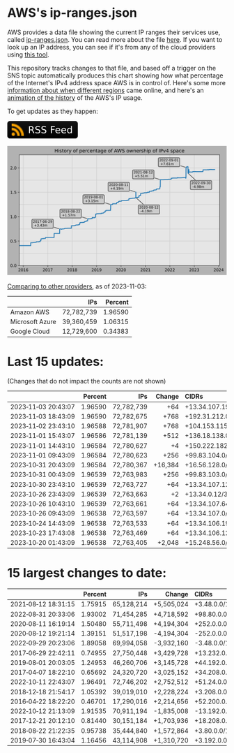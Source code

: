 # AWS's ip-ranges.json

AWS provides a data file showing the current IP ranges their
services use, called [ip-ranges.json](https://ip-ranges.amazonaws.com/ip-ranges.json).
You can read more about the file [here](https://docs.aws.amazon.com/general/latest/gr/aws-ip-ranges.html).
If you want to look up an IP address, you can see if it's from any of the cloud providers using [this tool](https://cloud-ips.s3-us-west-2.amazonaws.com/index.html).

This repository tracks changes to that file, and based off a trigger on the SNS 
topic automatically produces this chart showing how what percentage of the 
Internet's IPv4 address space AWS is in control of.  Here's some 
more [information about when different regions](announces.md) came 
online, and here's an [animation of the history](https://youtu.be/Su25yl7eol8) 
of the AWS's IP usage.

To get updates as they happen:

[![RSS Icon](images/rss_badge.svg)](https://raw.githubusercontent.com/seligman/aws-ip-ranges/master/rss.xml)

![History of AWS](history_count.svg)

[Comparing to other providers](https://github.com/seligman/cloud_sizes), as of 2023-11-03:

| | IPs | Percent |
| --- | ---: | ---: |
| Amazon AWS | 72,782,739 | 1.96590 |
| Microsoft Azure | 39,360,459 | 1.06315 |
| Google Cloud | 12,729,600 | 0.34383 |


# Last 15 updates:

(Changes that do not impact the counts are not shown)

| | Percent | IPs | Change | CIDRs |
| :--- | ---: | ---: | ---: | :--- |
| 2023&#8209;11&#8209;03&nbsp;20:43:07 | 1.96590 | 72,782,739 | +64 | +13.34.107.192/26 |
| 2023&#8209;11&#8209;03&nbsp;18:43:09 | 1.96590 | 72,782,675 | +768 | +192.31.212.0/23,&nbsp;+204.87.185.0/24 |
| 2023&#8209;11&#8209;02&nbsp;23:43:10 | 1.96588 | 72,781,907 | +768 | +104.153.115.0/24,&nbsp;+104.153.116.0/24,&nbsp;+104.153.118.0/24 |
| 2023&#8209;11&#8209;01&nbsp;15:43:07 | 1.96586 | 72,781,139 | +512 | +136.18.138.0/23 |
| 2023&#8209;11&#8209;01&nbsp;14:43:10 | 1.96584 | 72,780,627 | +4 | +150.222.182.14/31,&nbsp;+150.222.182.16/31 |
| 2023&#8209;11&#8209;01&nbsp;09:43:09 | 1.96584 | 72,780,623 | +256 | +99.83.104.0/24 |
| 2023&#8209;10&#8209;31&nbsp;20:43:09 | 1.96584 | 72,780,367 | +16,384 | +16.56.128.0/18 |
| 2023&#8209;10&#8209;31&nbsp;00:43:09 | 1.96539 | 72,763,983 | +256 | +99.83.103.0/24 |
| 2023&#8209;10&#8209;30&nbsp;23:43:10 | 1.96539 | 72,763,727 | +64 | +13.34.107.128/26 |
| 2023&#8209;10&#8209;26&nbsp;23:43:09 | 1.96539 | 72,763,663 | +2 | +13.34.0.12/31 |
| 2023&#8209;10&#8209;26&nbsp;10:43:10 | 1.96539 | 72,763,661 | +64 | +13.34.107.64/26 |
| 2023&#8209;10&#8209;26&nbsp;09:43:09 | 1.96538 | 72,763,597 | +64 | +13.34.107.0/26 |
| 2023&#8209;10&#8209;24&nbsp;14:43:09 | 1.96538 | 72,763,533 | +64 | +13.34.106.192/26 |
| 2023&#8209;10&#8209;23&nbsp;17:43:08 | 1.96538 | 72,763,469 | +64 | +13.34.106.128/26 |
| 2023&#8209;10&#8209;20&nbsp;01:43:09 | 1.96538 | 72,763,405 | +2,048 | +15.248.56.0/21 |


# 15 largest changes to date:

| | Percent | IPs | Change | CIDRs |
| :--- | ---: | ---: | ---: | :--- |
| 2021&#8209;08&#8209;12&nbsp;18:31:15 | 1.75915 | 65,128,214 | +5,505,024 | +3.48.0.0/12,&nbsp;+35.96.0.0/12,&nbsp;+3.152.0.0/13,&nbsp;... |
| 2022&#8209;08&#8209;31&nbsp;20:33:06 | 1.93002 | 71,454,285 | +4,718,592 | +98.80.0.0/12,&nbsp;+184.32.0.0/12,&nbsp;+13.184.0.0/13,&nbsp;... |
| 2020&#8209;08&#8209;11&nbsp;16:19:14 | 1.50480 | 55,711,498 | +4,194,304 | +252.0.0.0/10 |
| 2020&#8209;08&#8209;12&nbsp;19:21:14 | 1.39151 | 51,517,198 | -4,194,304 | -252.0.0.0/10 |
| 2022&#8209;09&#8209;29&nbsp;20:23:06 | 1.89058 | 69,994,058 | -3,932,160 | -3.48.0.0/12,&nbsp;-35.96.0.0/12,&nbsp;-3.240.0.0/13,&nbsp;... |
| 2017&#8209;06&#8209;29&nbsp;22:42:11 | 0.74955 | 27,750,448 | +3,429,728 | +13.232.0.0/13,&nbsp;+34.240.0.0/13,&nbsp;+35.168.0.0/13,&nbsp;... |
| 2019&#8209;08&#8209;01&nbsp;20:03:05 | 1.24953 | 46,260,706 | +3,145,728 | +44.192.0.0/10,&nbsp;-3.192.0.0/12 |
| 2017&#8209;04&#8209;07&nbsp;18:22:10 | 0.65692 | 24,320,720 | +3,025,152 | +34.208.0.0/12,&nbsp;+34.224.0.0/12,&nbsp;+13.58.0.0/15,&nbsp;... |
| 2022&#8209;10&#8209;11&nbsp;22:43:07 | 1.96491 | 72,746,202 | +2,752,512 | +51.24.0.0/13,&nbsp;+57.104.0.0/13,&nbsp;+51.20.0.0/14,&nbsp;... |
| 2018&#8209;12&#8209;18&nbsp;21:54:17 | 1.05392 | 39,019,010 | +2,228,224 | +3.208.0.0/12,&nbsp;+3.224.0.0/12,&nbsp;+13.48.0.0/15 |
| 2016&#8209;04&#8209;22&nbsp;18:22:20 | 0.46701 | 17,290,016 | +2,214,656 | +52.200.0.0/13,&nbsp;+52.208.0.0/13,&nbsp;+52.36.0.0/14,&nbsp;... |
| 2022&#8209;10&#8209;12&nbsp;21:13:09 | 1.91535 | 70,911,194 | -1,835,008 | -13.192.0.0/13,&nbsp;-16.28.0.0/14,&nbsp;-40.172.0.0/14,&nbsp;... |
| 2017&#8209;12&#8209;21&nbsp;20:12:10 | 0.81440 | 30,151,184 | +1,703,936 | +18.208.0.0/13,&nbsp;+18.204.0.0/14,&nbsp;+18.224.0.0/14,&nbsp;... |
| 2018&#8209;08&#8209;22&nbsp;21:22:35 | 0.95738 | 35,444,840 | +1,572,864 | +3.80.0.0/12,&nbsp;+3.16.0.0/14,&nbsp;+3.40.0.0/14 |
| 2019&#8209;07&#8209;30&nbsp;16:43:04 | 1.16456 | 43,114,908 | +1,310,720 | +3.192.0.0/12,&nbsp;+15.222.0.0/15,&nbsp;+15.236.0.0/15 |
